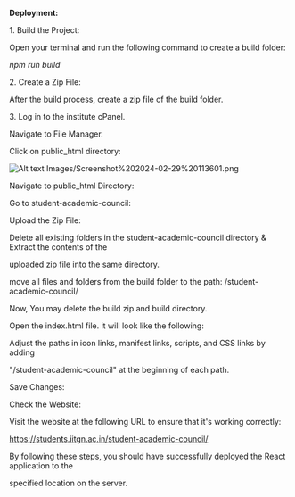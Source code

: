 
<a name="br1"></a> 

**Deployment:**

1\. Build the Project:

Open your terminal and run the following command to create a build folder:

*npm run build*

2\. Create a Zip File:

After the build process, create a zip file of the build folder.

3\. Log in to the institute cPanel.

Navigate to File Manager.



Click on public\_html directory:

![Alt text](relative%20Images/Screenshot%202024-02-29%20113601.png?raw=true "Title")
Images/Screenshot%202024-02-29%20113601.png

<a name="br2"></a> 

Navigate to public\_html Directory:

Go to student-academic-council:

Upload the Zip File:



<a name="br3"></a> 

Delete all existing folders in the student-academic-council directory & Extract the contents of the

uploaded zip file into the same directory.

move all files and folders from the build folder to the path: /student-academic-council/

Now, You may delete the build zip and build directory.

Open the index.html file. it will look like the following:



<a name="br4"></a> 

Adjust the paths in icon links, manifest links, scripts, and CSS links by adding

"/student-academic-council" at the beginning of each path.

Save Changes:

Check the Website:

Visit the website at the following URL to ensure that it's working correctly:

<https://students.iitgn.ac.in/student-academic-council/>

By following these steps, you should have successfully deployed the React application to the

specified location on the server.
